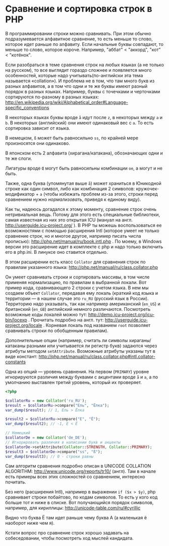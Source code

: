 # Сравнение и сортировка строк в PHP

В программировании строки можно сравнивать. При этом обычно подразумевается алфавитное сравнение, то есть меньше то слово, которое идет раньше по алфавиту. Если начальные буквы совпадают, то меньше то слово, которое короче. Например, "аббат" < "аккорд", "кот" < "котёнок".

Если разобраться в теме сравнения строк на любых языках (а не только на русском), то все выглядит гораздо сложнее и появляется много особенностей, которые надо учитывать(по-английски эта тема называется «collation»). И проблема не в том, что там много букв из разных алфавитов, а в том что одни и те же буквы имеют разный порядок в разных языках. Например, буквы с точечками и черточками сортируются по-разному в разных языках: http://en.wikipedia.org/wiki/Alphabetical_order#Language-specific_conventions

В некоторых языках буквы вроде `å` идут после `z`, в некоторых между `a` и `b`. В некоторых (английский) они имеют одинаковый вес с `a`. То есть сортировка зависит от языка.

В немецком, `ß` может быть равносильно `ss`, по крайней мере произносятся они одинаково.

В японском есть 2 алфавита (хирагана/катакана), обозначающих одни и те же слоги.

Лигатуры вроде `Œ` могут быть равносильны комбинации `oe`, а могут и не быть.

Также, одна буква (упомянутая выше `å`) может храниться в Юникодной строке как один символ, либо как комбинация 2 символов: кружочек-модификатор + `a` (чтобы избежать проблем из-за этого, строки перед сравнением нужно *нормализовать*, приведя к единому виду). 

Как ты, надеюсь догадался к этому моменту, сравнение строк очень нетривиальная вещь. Потому для этого есть специальные библиотеки, самая известная из них это открытая ICU (мануал на англ. http://userguide.icu-project.org/ ). В PHP ты можешь воспользоваться ее возможностями с помощью расширения Intl (которое умеет не только сравнение строк, но и многое другое, например писать числа прописью): http://php.net/manual/ru/book.intl.php . По моему, в Windows версии это расширение идет в комплекте с php и надо только включить его в php.ini. В линуксе оно ставится отдельно.

В этом расширении есть класс `Collator` для сравнения строк по правилам указанного языка: http://php.net/manual/ru/class.collator.php

Он умеет сравнивать строки и сортировать массивы, в том числе применяя нормализацию, по правилам в выбранной локали. Вот пример кода, сравнивающего 2 строки с учетом языка. В нем мы создаем объект `Collator`, передавая ему локаль (краткий код языка и территории — в нашем случае это `ru_RU` (русский язык в России). Территорию надо указывать, так как например американский (`en_US`) и британский (`en_GB`) английский немного различаются. Посмотреть возможные коды локалей можно тут: http://demo.icu-project.org/icu-bin/locexp . Прочитать подробно на англ. тут: http://userguide.icu-project.org/locale . Корневая локаль под названием `root` позволяет сравнивать строки по обобщенным правилам).

Дополнительные опции (например, считать ли символы хираганы/катаканы разными или учитывается ли регистр букв) задаются через атрибуты методом `setAttribute`. Возможные атрибуты указаны тут в виде констант: http://php.net/manual/ru/class.collator.php#intl.collator-constants

Одна из опций — уровень сравнения. На первом (`PRIMARY`) уровне игнорируются различия между буквами с  акцентами вроде `å` и `a`, а по умолчанию выставлен третий уровень, который их проверяет.

```php
<?php

$collatorRu = new Collator('ru_RU');
$result = $collatorRu->compare("Ель", "Ёлка");
var_dump($result); // 1, Ель > Ёлка

$result2 = $collatorRu->compare("Е", "Ё");
var_dump($result2); // -1, Е < Ё

// Немецкий
$collatorDe = new Collator('de_DE');
// Игнорировать различия в написании букв и акценты
$collatorDe->setAttribute(Collator::STRENGTH, Collator::PRIMARY);
$result3 = $collatorDe->compare("ss", "ß");
var_dump($result3); // 0 - строки равны
```


Сам алгоритм сравнения подробно описан в UNICODE COLLATION ALGORITHM: http://www.unicode.org/reports/tr10/ (англ). Там в начале есть примеры всех этих сложностей со сравнением, интересно почитать.

Без него (расширения Intl), например в выражении `if ($x > $y)`, php сравнивает строки побайтово, по кодам символов. То есть у кого код больше тот и ниже в списке. Вот получающийся порядок символов, например, для кириллицы: http://unicode-table.com/ru/#cyrillic

Видно что буква Ё там идет раньше чему буква А (а маленькая ё наоборот ниже чем я).

Кстати вопрос про сравнение строк хорошо задавать на собеседовании, чтобы посмотреть ход мыслей кандидата.
